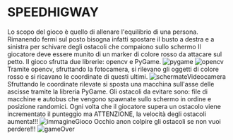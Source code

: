 # SPEEDHIGWAY
Lo scopo del gioco è quello di allenare l'equilibrio di una persona.
Rimanendo fermi sul posto bisogna infatti spostare il busto a destra e a sinistra per schivare degli ostacoli che compaiono sullo schermo
Il giocatore deve essere munito di un marker di colore rosso da attacare sul petto.
Il gioco sfrutta due librerie: opencv e PyGame.
![pygame](https://user-images.githubusercontent.com/61046970/110098840-ec710000-7da0-11eb-83b8-0da86a2f2e64.png)
![opencv](https://user-images.githubusercontent.com/61046970/110098845-eda22d00-7da0-11eb-9bb6-d17dafc2c0d3.png)
Tramite opencv, sfruttando la fotocamera, si rilevano gli oggetti di colore rosso e si ricavano le coordinate di questi ultimi.
![schermateVideocamera](https://user-images.githubusercontent.com/61046970/110099029-23dfac80-7da1-11eb-9668-405f0178cd51.png)
Sfruttando le coordinate rilevate si sposta una macchina sull'asse delle ascisse tramite la libreria PyGame.
Gli ostacoli da evitare sono: file di macchine e autobus che vengono spawnate sullo schermo in ordine e posizione randomici.
Ogni volta che il giocatore supera un ostacolo viene incrementato il punteggio ma ATTENZIONE, la velocità degli ostacoli aumenta!!!
![immagineGioco](https://user-images.githubusercontent.com/61046970/110099060-2a6e2400-7da1-11eb-927f-f34591b395e6.png)
Occhio  anon colpire gli ostacoli se non vuoi perdere!!!
![gameOver](https://user-images.githubusercontent.com/61046970/110099083-335ef580-7da1-11eb-90b5-28fecd024ed3.png)

